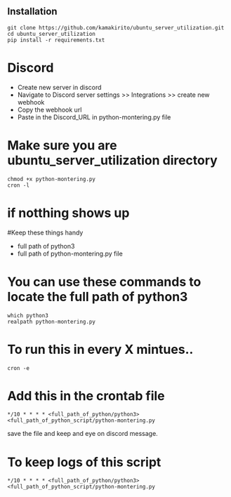 ## Installation 
```
git clone https://github.com/kamakirito/ubuntu_server_utilization.git
cd ubuntu_server_utilization
pip install -r requirements.txt
```

# Discord

* Create new server in discord
* Navigate to Discord server settings >> Integrations >> create new webhook
* Copy the webhook url
* Paste in the Discord_URL in python-montering.py file


# Make sure you are ubuntu_server_utilization directory 
```
chmod +x python-montering.py
cron -l
```
# if notthing shows up 

#Keep these things handy
 * full path of python3
 * full path of python-montering.py file


# You can use these commands to locate the full path of python3

```
which python3
realpath python-montering.py
```
# To run this in every X mintues.. 

```
cron -e
```

# Add this in the crontab file 
```
*/10 * * * * <full_path_of_python/python3> <full_path_of_python_script/python-montering.py
```
save the file and keep and eye on discord message.

# To keep logs of this script 

```
*/10 * * * * <full_path_of_python/python3> <full_path_of_python_script/python-montering.py
```

